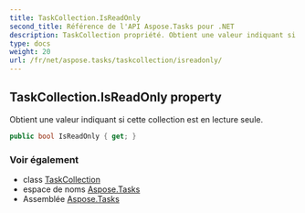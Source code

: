 ```yaml
---
title: TaskCollection.IsReadOnly
second_title: Référence de l'API Aspose.Tasks pour .NET
description: TaskCollection propriété. Obtient une valeur indiquant si cette collection est en lecture seule.
type: docs
weight: 20
url: /fr/net/aspose.tasks/taskcollection/isreadonly/
---
```

## TaskCollection.IsReadOnly property

Obtient une valeur indiquant si cette collection est en lecture seule.

```csharp
public bool IsReadOnly { get; }
```

### Voir également

* class [TaskCollection](../)
* espace de noms [Aspose.Tasks](../../taskcollection/)
* Assemblée [Aspose.Tasks](../../../)


